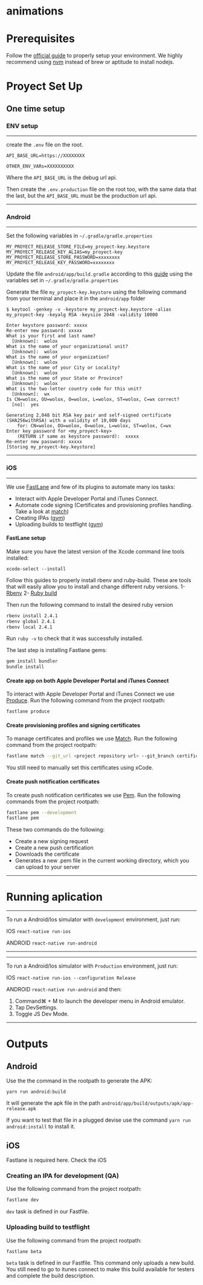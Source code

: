 animations
====================================

# Prerequisites

Follow the [official guide](https://facebook.github.io/react-native/docs/getting-started.html) to properly setup your environment.
We highly recommend using [nvm](https://github.com/creationix/nvm) instead of brew or aptitude to install nodejs.


# Proyect Set Up

## One time setup

### ENV setup
------------
create the `.env` file on the root.
```
API_BASE_URL=https://XXXXXXXX

OTHER_ENV_VARs=XXXXXXXXXX

```

Where the `API_BASE_URL` is the debug url api.

Then create the `.env.production` file on the root too, with the same data that the last,
but the `API_BASE_URL` must be the production url api.

-----------

### Android

---------------

Set the following variables in `~/.gradle/gradle.properties`
```
MY_PROYECT_RELEASE_STORE_FILE=my_proyect-key.keystore
MY_PROYECT_RELEASE_KEY_ALIAS=my_proyect-key
MY_PROYECT_RELEASE_STORE_PASSWORD=xxxxxxxx
MY_PROYECT_RELEASE_KEY_PASSWORD=xxxxxxxx
```

Update the file `android/app/build.gradle` according to this [guide](https://facebook.github.io/react-native/docs/signed-apk-android.html#adding-signing-config-to-your-app-s-gradle-config) using the variables set in `~/.gradle/gradle.properties`

Generate the file `my_proyect-key.keystore` using the following command from your terminal and place it in the `android/app` folder

```
$ keytool -genkey -v -keystore my_proyect-key.keystore -alias my_proyect-key -keyalg RSA -keysize 2048 -validity 10000

Enter keystore password: xxxxx
Re-enter new password: xxxxx
What is your first and last name?
  [Unknown]:  wolox
What is the name of your organizational unit?
  [Unknown]:  wolox
What is the name of your organization?
  [Unknown]:  wolox
What is the name of your City or Locality?
  [Unknown]:  wolox
What is the name of your State or Province?
  [Unknown]:  wolox
What is the two-letter country code for this unit?
  [Unknown]:  wx
Is CN=wolox, OU=wolox, O=wolox, L=wolox, ST=wolox, C=wx correct?
  [no]:  yes

Generating 2,048 bit RSA key pair and self-signed certificate (SHA256withRSA) with a validity of 10,000 days
	for: CN=wolox, OU=wolox, O=wolox, L=wolox, ST=wolox, C=wx
Enter key password for <my_proyect-key>
	(RETURN if same as keystore password):  xxxxx
Re-enter new password: xxxxx
[Storing my_proyect-key.keystore]
```

--------------

### iOS

--------------

We use [FastLane](https://fastlane.tools/) and few of its plugins to automate many ios tasks:
- Interact with Apple Developer Portal and iTunes Connect.
- Automate code signing (Certificates and provisioning profiles handling. Take a look at [match](https://github.com/fastlane/fastlane/tree/master/match))
- Creating IPAs ([gym](https://github.com/fastlane/fastlane/tree/master/gym))
- Uploading builds to testflight ([gym](https://github.com/fastlane/fastlane/tree/master/pilot))

#### FastLane setup

Make sure you have the latest version of the Xcode command line tools installed:

```
xcode-select --install
```
Follow this guides to properly install rbenv and ruby-build. These are tools that will easily allow you to install and change different ruby versions.
1- [Rbenv](https://github.com/rbenv/rbenv#installation)
2- [Ruby build](https://github.com/rbenv/ruby-build#installing-as-an-rbenv-plugin-recommended)

Then run the following command to install the desired ruby version
```bash
rbenv install 2.4.1
rbenv global 2.4.1
rbenv local 2.4.1
```
Run `ruby -v` to check that it was successfully installed.

The last step is installing Fastlane gems:
```bash
gem install bundler
bundle install
```

#### Create app on both Apple Developer Portal and iTunes Connect
To interact with Apple Developer Portal and iTunes Connect we use [Produce](https://github.com/fastlane/fastlane/tree/master/produce).
Run the following command from the project rootpath:
```bash
fastlane produce
```

#### Create provisioning profiles and signing certificates

To manage certificates and profiles we use [Match](https://github.com/fastlane/fastlane/tree/master/match).
Run the following command from the project rootpath:
```bash
fastlane match --git_url <project repository url> --git_branch certificates
```
You still need to manually set this certificates using xCode.

#### Create push notification certificates
To create push notification certificates we use [Pem](https://github.com/fastlane/fastlane/tree/master/pem).
Run the following commands from the project rootpath:
```bash
fastlane pem --development
fastlane pem
```
These two commands do the following:
- Create a new signing request
- Create a new push certification
- Downloads the certificate
- Generates a new .pem file in the current working directory, which you can upload to your server

--------------------


# Running aplication

--------------------
To run a Android/Ios simulator with `development` environment, just run:

IOS
`react-native run-ios`

ANDROID
`react-native run-android`

--------------------


--------------------
To run a Android/Ios simulator with `Production` environment, just run:

IOS
`react-native run-ios --configuration Release`

ANDROID
`react-native run-android` and then:
1. Command⌘ + M to launch the developer menu in Android emulator.
2. Tap DevSettings.
3. Toggle JS Dev Mode.

--------------------


# Outputs

## Android
Use the the command in the rootpath to generate the APK:
```
yarn run android:build
```
It will generate the apk file in the path `android/app/build/outputs/apk/app-release.apk`

If you want to test that file in a plugged devise use the command `yarn run android:install` to install it.


## iOS

Fastlane is required here. Check the iOS

### Creating an IPA for development (QA)
Use the following command from the project rootpath:
```bash
fastlane dev
```
`dev` task is defined in our Fastfile.

### Uploading build to testflight
Use the following command from the project rootpath:
```bash
fastlane beta
```
`beta` task is defined in our Fastfile.
This command only uploads a new build. You still need to go to itunes connect to make this build available for testers and complete the build description.
